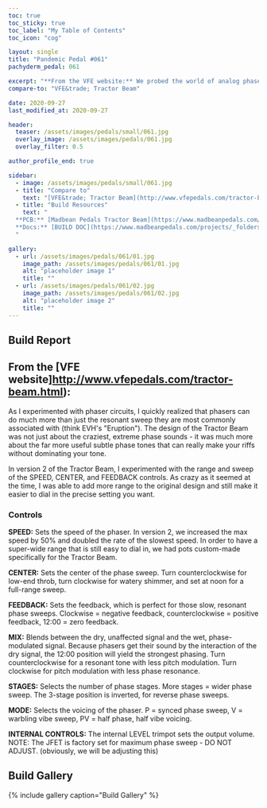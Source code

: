 ```yaml
---
toc: true
toc_sticky: true
toc_label: "My Table of Contents"
toc_icon: "cog"

layout: single
title: "Pandemic Pedal #061"
pachyderm_pedal: 061

excerpt: "**From the VFE website:** We probed the world of analog phasers, and distilled everything we could fit inside the Tractor Beam. Every control has been extended to the max - even we continue to discover new dimensions with it! The Tractor Beam can replicate virtually any phaser sound: fluid phase, resonant range, subtle sweep, throaty throb, vintage vibe, watery warble, and much more."
compare-to: "VFE&trade; Tractor Beam"

date: 2020-09-27
last_modified_at: 2020-09-27

header:
  teaser: /assets/images/pedals/small/061.jpg
  overlay_image: /assets/images/pedals/061.jpg
  overlay_filter: 0.5

author_profile_end: true

sidebar:
  - image: /assets/images/pedals/small/061.jpg
  - title: "Compare to"
    text: "[VFE&trade; Tractor Beam](http://www.vfepedals.com/tractor-beam.html)"
  - title: "Build Resources"
    text: "
  **PCB:** [Madbean Pedals Tractor Beam](https://www.madbeanpedals.com/projects/index.html)<br>
  **Docs:** [BUILD DOC](https://www.madbeanpedals.com/projects/_folders/VFE/docs/VFE_TractorBeam.zip)
  "

gallery:
  - url: /assets/images/pedals/061/01.jpg
    image_path: /assets/images/pedals/061/01.jpg
    alt: "placeholder image 1"
    title: ""
  - url: /assets/images/pedals/061/02.jpg
    image_path: /assets/images/pedals/061/02.jpg
    alt: "placeholder image 2"
    title: ""
---
```


## Build Report ##

## From the [VFE website]http://www.vfepedals.com/tractor-beam.html):

As I experimented with phaser circuits, I quickly realized that phasers can do much more than just the resonant sweep they are most commonly associated with (think EVH's "Eruption"). The design of the Tractor Beam was not just about the craziest, extreme phase sounds - it was much more about the far more useful subtle phase tones that can really make your riffs without dominating your tone.

In version 2 of the Tractor Beam, I experimented with the range and sweep of the SPEED, CENTER, and FEEDBACK controls. As crazy as it seemed at the time, I was able to add more range to the original design and still make it easier to dial in the precise setting you want.

### Controls

**SPEED:** Sets the speed of the phaser. In version 2, we increased the max speed by 50% and doubled the rate of the slowest speed. In order to have a super-wide range that is still easy to dial in, we had pots custom-made specifically for the Tractor Beam.

**CENTER:** Sets the center of the phase sweep. Turn counterclockwise for low-end throb, turn clockwise for watery shimmer, and set at noon for a full-range sweep.

**FEEDBACK:** Sets the feedback, which is perfect for those slow, resonant phase sweeps. Clockwise = negative feedback, counterclockwise = positive feedback, 12:00 = zero feedback.

**MIX:** Blends between the dry, unaffected signal and the wet, phase-modulated signal. Because phasers get their sound by the interaction of the dry signal, the 12:00 position will yield the strongest phasing. Turn counterclockwise for a resonant tone with less pitch modulation. Turn clockwise for pitch modulation with less phase resonance.

**STAGES:** Selects the number of phase stages. More stages = wider phase sweep. The 3-stage position is inverted, for reverse phase sweeps.

**MODE:** Selects the voicing of the phaser. P = synced phase sweep, V = warbling vibe sweep, PV = half phase, half vibe voicing.

**INTERNAL CONTROLS:** The internal LEVEL trimpot sets the output volume. NOTE: The JFET is factory set for maximum phase sweep - DO NOT ADJUST. (obviously, we will be adjusting this)

## Build Gallery ##

{% include gallery caption="Build Gallery" %}